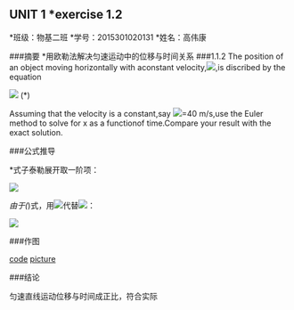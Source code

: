 
## UNIT 1 *exercise 1.2
*班级：物基二班
*学号：2015301020131
*姓名：高伟康

###摘要
*用欧勒法解决匀速运动中的位移与时间关系
###1.1.2
 The position of an object moving horizontally with aconstant velocity,<img src="http://latex.codecogs.com/gif.latex?\nu">,is discribed by the equation
 
 <img src="http://latex.codecogs.com/gif.latex?\frac{dx}{dt}=\nu"> (*)
 
 Assuming that the velocity is a constant,say <img src="http://latex.codecogs.com/gif.latex?\nu">=40 m/s,use the Euler method to solve for x as a functionof time.Compare your result with the exact solution.
 
 
 ###公式推导
 
 *式子泰勒展开取一阶项：
 
 <img src="http://latex.codecogs.com/gif.latex?x(t+\Delta t) = x(t)+\frac{dx}{dt}\Delta t">
 
 *由于(*)式，用<img src="http://latex.codecogs.com/gif.latex?\nu">代替<img src="http://latex.codecogs.com/gif.latex?\frac{dx}{dt}">：
 
 <img src="http://latex.codecogs.com/gif.latex?x(t+\Delta t) = x(t)+\nu \Delta t">
 
 ###作图
 
 [code](./untitle6.py)
 [picture](./JUL8DFG19R{7GS@W9~IJ8OE.png)
 
 ###结论
 
 匀速直线运动位移与时间成正比，符合实际
 
